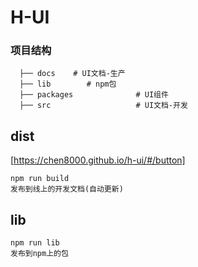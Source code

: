 # H-UI
### 项目结构
```
  ├── docs    # UI文档-生产
  ├── lib        # npm包
  ├── packages              # UI组件
  ├── src                   # UI文档-开发
```
## dist
[https://chen8000.github.io/h-ui/#/button]
```
npm run build
发布到线上的开发文档(自动更新)
```

## lib
```
npm run lib
发布到npm上的包
```

